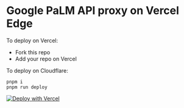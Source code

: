 # Google PaLM API proxy on Vercel Edge

To deploy on Vercel:

- Fork this repo
- Add your repo on Vercel

To deploy on Cloudflare:

```
pnpm i
pnpm run deploy
```

[![Deploy with Vercel](https://vercel.com/button)](https://vercel.com/new/clone?repository-url=https%3A%2F%2Fgithub.com%2Ftsui66%2Fbard-proxy)